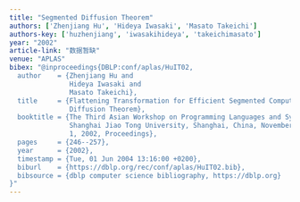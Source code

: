 ```yaml
---
title: "Segmented Diffusion Theorem"
authors: ['Zhenjiang Hu', 'Hideya Iwasaki', 'Masato Takeichi']
authors-key: ['huzhenjiang', 'iwasakihideya', 'takeichimasato']
year: "2002"
article-link: "数据暂缺"
venue: "APLAS"
bibex: "@inproceedings{DBLP:conf/aplas/HuIT02,
  author    = {Zhenjiang Hu and
               Hideya Iwasaki and
               Masato Takeichi},
  title     = {Flattening Transformation for Efficient Segmented Computation - Segmented
               Diffusion Theorem},
  booktitle = {The Third Asian Workshop on Programming Languages and Systems, APLAS'02,
               Shanghai Jiao Tong University, Shanghai, China, November 29 - December
               1, 2002, Proceedings},
  pages     = {246--257},
  year      = {2002},
  timestamp = {Tue, 01 Jun 2004 13:16:00 +0200},
  biburl    = {https://dblp.org/rec/conf/aplas/HuIT02.bib},
  bibsource = {dblp computer science bibliography, https://dblp.org}
}"
---
```

